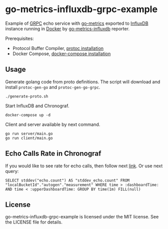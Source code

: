 go-metrics-influxdb-grpc-example
================================

Example of [GRPC](https://github.com/grpc/grpc-go) echo service with [go-metrics](https://github.com/rcrowley/go-metrics) 
exported to [InfluxDB](https://influxdb.com/) instance running in [Docker](https://www.docker.com/) by 
[go-metrics-influxdb](https://github.com/zakhio/go-metrics-influxdb) reporter.

Prerequisites:
* Protocol Buffer Compiler, [protoc installation](https://grpc.io/docs/protoc-installation/)
* Docker Compose, [docker-compose installation](https://docs.docker.com/compose/install/)

Usage
-----

Generate golang code from proto definitions. The script will download and install `protoc-gen-go` and `protoc-gen-go-grpc`.
```shell
./generate-proto.sh
```

Start InfluxDB and Chronograf. 
```shell
docker-compose up -d
```

Client and server available by next command. 
```
go run server/main.go
go run client/main.go
```

Echo Calls Rate in Chronograf  
-----------------------------
If you would like to see rate for echo calls, then follow next [link](http://localhost:8888/sources/0/chronograf/data-explorer?query=SELECT%20stddev%28%22echo.count%22%29%20AS%20%22stddev_echo.count%22%20FROM%20%22localBucketId%22.%22autogen%22.%22measurement%22%20WHERE%20time%20%3E%20%3AdashboardTime%3A%20AND%20time%20%3C%20%3AupperDashboardTime%3A%20GROUP%20BY%20time%281m%29%20FILL%28null%29). 
Or use next query:

```
SELECT stddev("echo.count") AS "stddev_echo.count" FROM "localBucketId"."autogen"."measurement" WHERE time > :dashboardTime: AND time < :upperDashboardTime: GROUP BY time(1m) FILL(null)
```

License
-------

go-metrics-influxdb-grpc-example is licensed under the MIT license. See the LICENSE file for details.
